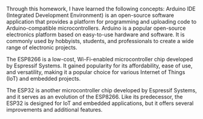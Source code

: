 
Through this homework, I have learned the following concepts: Arduino IDE (Integrated Development Environment) is an open-source software application that provides a platform for programming and uploading code to Arduino-compatible microcontrollers. Arduino is a popular open-source electronics platform based on easy-to-use hardware and software. It is commonly used by hobbyists, students, and professionals to create a wide range of electronic projects. 

The ESP8266 is a low-cost, Wi-Fi-enabled microcontroller chip developed by Espressif Systems. It gained popularity for its affordability, ease of use, and versatility, making it a popular choice for various Internet of Things (IoT) and embedded projects. 

The ESP32 is another microcontroller chip developed by Espressif Systems, and it serves as an evolution of the ESP8266. Like its predecessor, the ESP32 is designed for IoT and embedded applications, but it offers several improvements and additional features.
